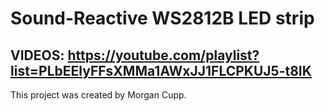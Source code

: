 # Sound-Reactive WS2812B LED strip
## VIDEOS: https://youtube.com/playlist?list=PLbEElyFFsXMMa1AWxJJ1FLCPKUJ5-t8IK
This project was created by Morgan Cupp.

